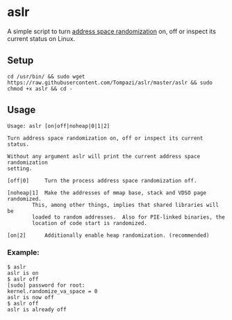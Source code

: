 # aslr

A simple script to turn [address space randomization](https://en.wikipedia.org/wiki/Address_space_layout_randomization) on, off or inspect its current status on Linux.

## Setup
```
cd /usr/bin/ && sudo wget https://raw.githubusercontent.com/Tompazi/aslr/master/aslr && sudo chmod +x aslr && cd -
```

## Usage

```
Usage: aslr [on|off|noheap|0|1|2]
 
Turn address space randomization on, off or inspect its current status.

Without any argument aslr will print the current address space randomization
setting.
 
[off|0]		Turn the process address space randomization off.

[noheap|1]	Make the addresses of mmap base, stack and VDSO page randomized.
		This, among other things, implies that shared libraries will be
		loaded to random addresses.  Also for PIE-linked binaries, the
		location of code start is randomized.

[on|2] 	 	Additionally enable heap randomization. (recommended)
```

### Example:

```
$ aslr
aslr is on
$ aslr off
[sudo] password for root: 
kernel.randomize_va_space = 0
aslr is now off
$ aslr off
aslr is already off

```

